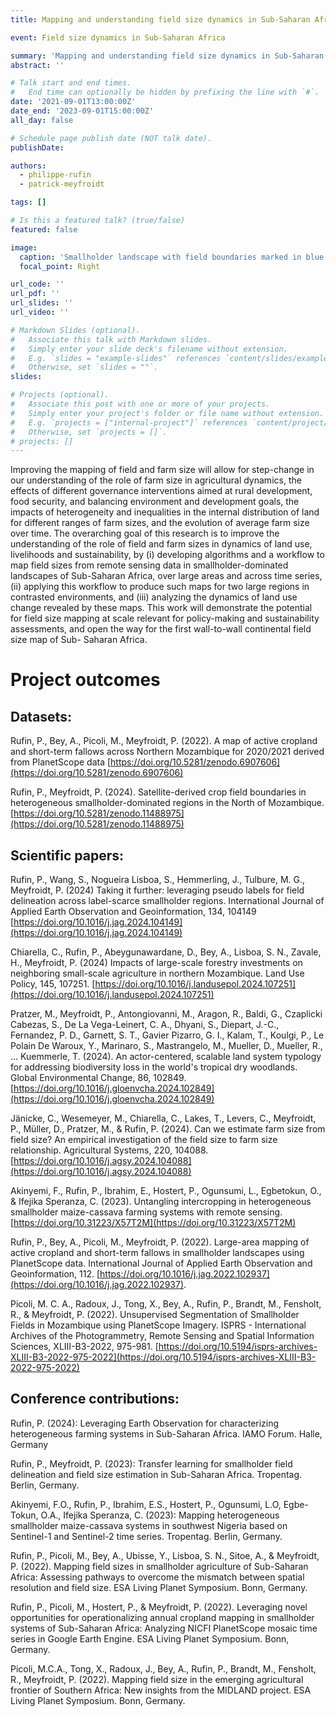 ```yaml
---
title: Mapping and understanding field size dynamics in Sub-Saharan Africa 

event: Field size dynamics in Sub-Saharan Africa 

summary: 'Mapping and understanding field size dynamics in Sub-Saharan Africa'
abstract: ''

# Talk start and end times.
#   End time can optionally be hidden by prefixing the line with `#`.
date: '2021-09-01T13:00:00Z'
date_end: '2023-09-01T15:00:00Z'
all_day: false

# Schedule page publish date (NOT talk date).
publishDate: 

authors: 
  - philippe-rufin
  - patrick-meyfroidt

tags: []

# Is this a featured talk? (true/false)
featured: false

image:
  caption: 'Smallholder landscape with field boundaries marked in blue dashed lines. Scale bars indicate pixel size of commonly used satellite sensors. Image acquired during field campaign in Northern Mozambique in 2021.'
  focal_point: Right

url_code: ''
url_pdf: ''
url_slides: ''
url_video: ''

# Markdown Slides (optional).
#   Associate this talk with Markdown slides.
#   Simply enter your slide deck's filename without extension.
#   E.g. `slides = "example-slides"` references `content/slides/example-slides.md`.
#   Otherwise, set `slides = ""`.
slides:

# Projects (optional).
#   Associate this post with one or more of your projects.
#   Simply enter your project's folder or file name without extension.
#   E.g. `projects = ["internal-project"]` references `content/project/deep-learning/index.md`.
#   Otherwise, set `projects = []`.
# projects: []
---
```


Improving the mapping of field and farm size will allow for step-change in our understanding of the role of farm size in agricultural dynamics, the effects of different governance interventions aimed at rural development, food security, and balancing environment and development goals, the impacts of heterogeneity and inequalities in the internal distribution of land for different ranges of farm sizes, and the evolution of average farm size over time.
The overarching goal of this research is to improve the understanding of the role of field and farm sizes in dynamics of land use, livelihoods and sustainability, by (i) developing algorithms and a workflow to map field sizes from remote sensing data in smallholder-dominated landscapes of Sub-Saharan Africa, over large areas and across time series, (ii) applying this workflow to produce such maps for two large regions in contrasted environments, and (iii) analyzing the dynamics of land use change revealed by these maps. This work will demonstrate the potential for field size mapping at scale relevant for policy-making and sustainability assessments, and open the way for the first wall-to-wall continental field size map of Sub- Saharan Africa.

# Project outcomes

## Datasets:

Rufin, P., Bey, A., Picoli, M., Meyfroidt, P. (2022). A map of active cropland and short-term fallows across Northern Mozambique for 2020/2021 derived from PlanetScope data 
[https://doi.org/10.5281/zenodo.6907606](https://doi.org/10.5281/zenodo.6907606)

Rufin, P., Meyfroidt, P. (2024). Satellite-derived crop field boundaries in heterogeneous smallholder-dominated regions in the North of Mozambique. [https://doi.org/10.5281/zenodo.11488975](https://doi.org/10.5281/zenodo.11488975)

## Scientific papers:

Rufin, P., Wang, S., Nogueira Lisboa, S., Hemmerling, J., Tulbure, M. G., Meyfroidt, P. (2024) Taking it further: leveraging pseudo labels for field delineation across label-scarce smallholder regions. International Journal of Applied Earth Observation and Geoinformation, 134, 104149 [https://doi.org/10.1016/j.jag.2024.104149](https://doi.org/10.1016/j.jag.2024.104149) 

Chiarella, C., Rufin, P., Abeygunawardane, D., Bey, A., Lisboa, S. N., Zavale, H., Meyfroidt, P. (2024) Impacts of large-scale forestry investments on neighboring small-scale agriculture in northern Mozambique. Land Use Policy, 145, 107251. [https://doi.org/10.1016/j.landusepol.2024.107251](https://doi.org/10.1016/j.landusepol.2024.107251) 

Pratzer, M., Meyfroidt, P., Antongiovanni, M., Aragon, R., Baldi, G., Czaplicki Cabezas, S., De La Vega-Leinert, C. A., Dhyani, S., Diepart, J.-C., Fernandez, P. D., Garnett, S. T., Gavier Pizarro, G. I., Kalam, T., Koulgi, P., Le Polain De Waroux, Y., Marinaro, S., Mastrangelo, M., Mueller, D., Mueller, R., … Kuemmerle, T. (2024). An actor-centered, scalable land system typology for addressing biodiversity loss in the world's tropical dry woodlands. Global Environmental Change, 86, 102849. [https://doi.org/10.1016/j.gloenvcha.2024.102849](https://doi.org/10.1016/j.gloenvcha.2024.102849)

Jänicke, C., Wesemeyer, M., Chiarella, C., Lakes, T., Levers, C., Meyfroidt, P., Müller, D., Pratzer, M., & Rufin, P. (2024). Can we estimate farm size from field size? An empirical investigation of the field size to farm size relationship. Agricultural Systems, 220, 104088. [https://doi.org/10.1016/j.agsy.2024.104088](https://doi.org/10.1016/j.agsy.2024.104088)

Akinyemi, F., Rufin, P., Ibrahim, E., Hostert, P., Ogunsumi, L., Egbetokun, O., & Ifejika Speranza, C. (2023). Untangling intercropping in heterogeneous smallholder maize-cassava farming systems with remote sensing. [https://doi.org/10.31223/X57T2M](https://doi.org/10.31223/X57T2M)

Rufin, P., Bey, A., Picoli, M., Meyfroidt, P. (2022). Large-area mapping of active cropland and short-term fallows in smallholder landscapes using PlanetScope data. International Journal of Applied Earth Observation and Geoinformation, 112. [https://doi.org/10.1016/j.jag.2022.102937](https://doi.org/10.1016/j.jag.2022.102937).

Picoli, M. C. A., Radoux, J., Tong, X., Bey, A., Rufin, P., Brandt, M., Fensholt, R., & Meyfroidt, P. (2022). Unsupervised Segmentation of Smallholder Fields in Mozambique using PlanetScope Imagery. ISPRS - International Archives of the Photogrammetry, Remote Sensing and Spatial Information Sciences, XLIII-B3-2022, 975-981. [https://doi.org/10.5194/isprs-archives-XLIII-B3-2022-975-2022](https://doi.org/10.5194/isprs-archives-XLIII-B3-2022-975-2022)

## Conference contributions:

Rufin, P. (2024): Leveraging Earth Observation for characterizing heterogeneous farming systems in Sub-Saharan Africa. IAMO Forum. Halle, Germany

Rufin, P., Meyfroidt, P. (2023): Transfer learning for smallholder field delineation and field size estimation in Sub-Saharan Africa. Tropentag. Berlin, Germany.

Akinyemi, F.O., Rufin, P., Ibrahim, E.S., Hostert, P., Ogunsumi, L.O, Egbe-Tokun, O.A., Ifejika Speranza, C. (2023): Mapping heterogeneous smallholder maize-cassava systems in southwest Nigeria based on Sentinel-1 and Sentinel-2 time series. Tropentag. Berlin, Germany.

Rufin, P., Picoli, M., Bey, A., Ubisse, Y., Lisboa, S. N., Sitoe, A., & Meyfroidt, P. (2022). Mapping field sizes in smallholder agriculture of Sub-Saharan Africa: Assessing pathways to overcome the mismatch between spatial resolution and field size. ESA Living Planet Symposium. Bonn, Germany.

Rufin, P., Picoli, M., Hostert, P., & Meyfroidt, P. (2022). Leveraging novel opportunities for operationalizing annual cropland mapping in smallholder systems of Sub-Saharan Africa: Analyzing NICFI PlanetScope mosaic time series in Google Earth Engine. ESA Living Planet Symposium. Bonn, Germany.

Picoli, M.C.A., Tong, X., Radoux, J., Bey, A., Rufin, P., Brandt, M., Fensholt, R., Meyfroidt, P. (2022). Mapping field size in the emerging agricultural frontier of Southern Africa: New insights from the MIDLAND project. ESA Living Planet Symposium. Bonn, Germany.
